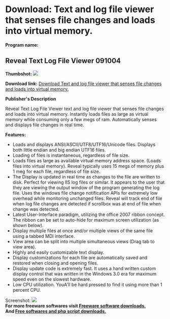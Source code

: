 # Download: Text and log file viewer that senses file changes and loads into virtual memory.

**Program name:**

## Reveal Text Log File Viewer 091004

  
**Thumbshot:** ![](http://www.freewarefiles.com/screenshot/revealfileviewer_md.gif)   
  
**Download link:** [Download Text and log file viewer that senses file changes and loads into virtual memory.](http://freesoftwares.boysofts.com/Reveal-Text-Log-File-Viewer_program_52250.html)  
  


**Publisher's Description**  
  


Reveal Text Log File Viewer text and log file viewer that senses file changes and loads into virtual memory. Instantly loads files as large as virtual memory while consuming only a few megs of ram. Automatically senses and displays file changes in real time. 

**Features:**

  * Loads and displays ANSI/ASCII/UTF8/UTF16/Unicode files. Displays both little endian and big endian UTF16 files. 
  * Loading of files is instantaneous, regardless of file size. 
  * Loads files as large as available virtual memory address space. (Loads files into virtual memory). Reveal typically uses 15 megs of memory plus 1 meg for each file, regardless of file size. 
  * The Display is updated in real time as changes to the file are written to disk. Perfect for viewing IIS log files or similar. It appears to the user that they are viewing the output window of the program generating the log file. Uses the windows file change notification APIs for extremely low overhead while monitoring unchanged files. Reveal will track end of file when log file changes are detected if scrollbox was at end of file when change was detected. 
  * Latest User-Interface paradigm, utilizing the office 2007 ribbon concept. The ribbon can be set to auto-hide for maximum screen utilization (as shown below). 
  * Display multiple files at once and/or multiple views of the same file using a tabbed MDI interface. 
  * View area can be split into multiple simultaneous views (Drag tab to view area). 
  * Highly and easily customizable text display. 
  * Display customizations for each file are automatically saved and restored when closing and opening files. 
  * Display update code is extremely fast. It uses a hand written custom display control that was written in the Windows 3.0 era for maximum speed even on the slowest hardware. 
  * Low CPU utilization. YouA'll be hard pressed to find it using more than 1 percent CPU. 

  
  
Screenshot: ![](http://www.freewarefiles.com/screenshot/revealfileviewer.gif)   
**For more freeware softwares visit [Freeware software downloads.](http://freesoftwares.boysofts.com/)**   
**And [Free softwares and php script downloads.](http://www.boysofts.com/)**

